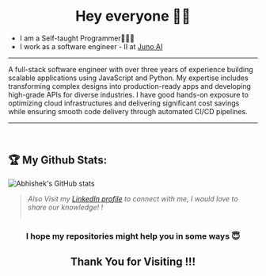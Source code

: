<h1 align="center"> Hey everyone 🙋‍♂️</h1>



- I am a Self-taught Programmer👨🏻‍💻
- I work as a software engineer - II at [Juno AI](https://www.thisisjuno.ai/)
---
A full-stack software engineer with over three years of experience building scalable applications using JavaScript and Python. My expertise includes transforming complex designs into production-ready apps and developing high-grade APIs for diverse industries. I have good hands-on exposure to optimizing cloud infrastructures and delivering significant cost savings while ensuring smooth code delivery through automated CI/CD pipelines.



---



<br>

## :trophy: My Github Stats:
![Abhishek's GitHub stats](https://github-readme-stats.vercel.app/api?username=abhimishra01&theme=dark&show_icons=true)
<div>





> *Also Visit my [LinkedIn profile](https://www.linkedin.com/in/abhimishra321/) to connect with me, I would love to share our knowledge! !*
<br><br>
<h3 align="center">I hope my repositories might help you in some ways 😇<h3>

<h2 align="center"> Thank You for Visiting !!! </h2>
  


